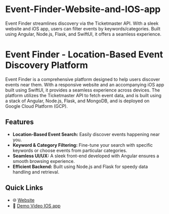 # Event-Finder-Website-and-IOS-app
Event Finder streamlines discovery via the Ticketmaster API. With a sleek website and iOS app, users can filter events by keywords/categories. Built using Angular, Node.js, Flask, and SwiftUI, it offers a seamless experience.

# Event Finder - Location-Based Event Discovery Platform

Event Finder is a comprehensive platform designed to help users discover events near them. With a responsive website and an accompanying iOS app built using SwiftUI, it provides a seamless experience across devices. The platform utilizes the Ticketmaster API to fetch event data, and is built using a stack of Angular, Node.js, Flask, and MongoDB, and is deployed on Google Cloud Platform (GCP).

## Features

- **Location-Based Event Search:** Easily discover events happening near you.
- **Keyword & Category Filtering:** Fine-tune your search with specific keywords or choose events from particular categories.
- **Seamless UI/UX:** A sleek front-end developed with Angular ensures a smooth browsing experience.
- **Efficient Backend:** Built using Node.js and Flask for speedy data handling and retrieval.
  
## Quick Links

- 🌐 [Website](https://ksyalnode.wm.r.appspot.com/search)
- 🎥 [Demo Video IOS app](https://youtu.be/H1fG3DwO4MQ)
